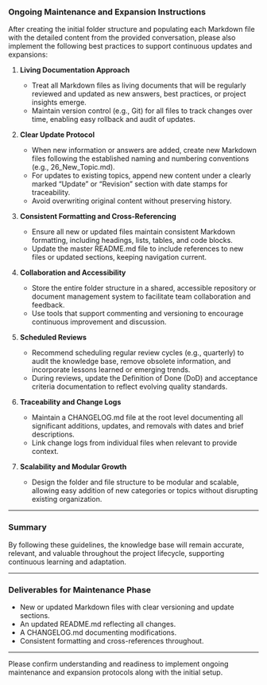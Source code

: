### Ongoing Maintenance and Expansion Instructions

After creating the initial folder structure and populating each Markdown file with the detailed content from the provided conversation, please also implement the following best practices to support continuous updates and expansions:

1. **Living Documentation Approach**  
   - Treat all Markdown files as living documents that will be regularly reviewed and updated as new answers, best practices, or project insights emerge.  
   - Maintain version control (e.g., Git) for all files to track changes over time, enabling easy rollback and audit of updates.

2. **Clear Update Protocol**  
   - When new information or answers are added, create new Markdown files following the established naming and numbering conventions (e.g., 26_New_Topic.md).  
   - For updates to existing topics, append new content under a clearly marked “Update” or “Revision” section with date stamps for traceability.  
   - Avoid overwriting original content without preserving history.

3. **Consistent Formatting and Cross-Referencing**  
   - Ensure all new or updated files maintain consistent Markdown formatting, including headings, lists, tables, and code blocks.  
   - Update the master README.md file to include references to new files or updated sections, keeping navigation current.

4. **Collaboration and Accessibility**  
   - Store the entire folder structure in a shared, accessible repository or document management system to facilitate team collaboration and feedback.  
   - Use tools that support commenting and versioning to encourage continuous improvement and discussion.

5. **Scheduled Reviews**  
   - Recommend scheduling regular review cycles (e.g., quarterly) to audit the knowledge base, remove obsolete information, and incorporate lessons learned or emerging trends.  
   - During reviews, update the Definition of Done (DoD) and acceptance criteria documentation to reflect evolving quality standards.

6. **Traceability and Change Logs**  
   - Maintain a CHANGELOG.md file at the root level documenting all significant additions, updates, and removals with dates and brief descriptions.  
   - Link change logs from individual files when relevant to provide context.

7. **Scalability and Modular Growth**  
   - Design the folder and file structure to be modular and scalable, allowing easy addition of new categories or topics without disrupting existing organization.

---

### Summary

By following these guidelines, the knowledge base will remain accurate, relevant, and valuable throughout the project lifecycle, supporting continuous learning and adaptation.

---

### Deliverables for Maintenance Phase

- New or updated Markdown files with clear versioning and update sections.  
- An updated README.md reflecting all changes.  
- A CHANGELOG.md documenting modifications.  
- Consistent formatting and cross-references throughout.

---

Please confirm understanding and readiness to implement ongoing maintenance and expansion protocols along with the initial setup.
